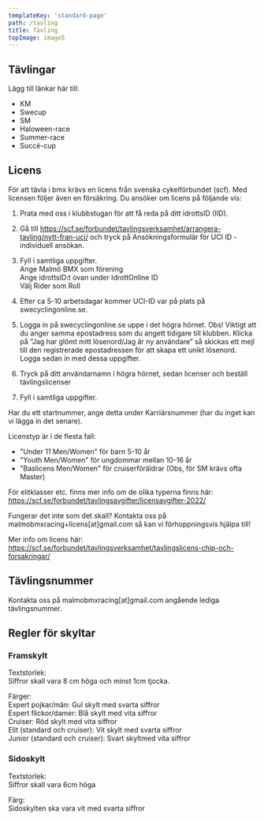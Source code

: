 ```yaml
---
templateKey: 'standard-page'
path: /tavling
title: Tävling
topImage: image5
---
```



## Tävlingar
Lägg till länkar här till:
* KM
* Swecup
* SM
* Haloween-race
* Summer-race
* Succé-cup

<!--![tavling](/img/tavling.jpg)-->
<!-- <img src="img/tavling.jpg" width="100" height="100" /> -->
## Licens
För att tävla i bmx krävs en licens från svenska cykelförbundet (scf). Med licensen följer även en försäkring. Du ansöker om licens på följande vis:  

1. Prata med oss i klubbstugan för att få reda på ditt idrottsID (IID).  

2. Gå till https://scf.se/forbundet/tavlingsverksamhet/arrangera-tavling/nytt-fran-uci/ och tryck på Ansökningsformulär för UCI ID - individuell ansökan. 

3. Fyll i samtliga uppgifter.  
Ange Malmö BMX som förening  
Ange idrottsID:t ovan under IdrottOnline ID  
Välj Rider som Roll  

4. Efter ca 5-10 arbetsdagar kommer UCI-ID var på plats på swecyclingonline.se.  

5. Logga in på swecyclingonline.se uppe i det högra hörnet. Obs! Viktigt att du anger samma epostadress som du angett tidigare till klubben. Klicka på ”Jag har glömt mitt lösenord/Jag är ny användare” så skickas ett mejl till den registrerade epostadressen för att skapa ett unikt lösenord. Logga sedan in med dessa uppgifter.  

6. Tryck på ditt användarnamn i högra hörnet, sedan licenser och beställ tävlingslicenser  

7. Fyll i samtliga uppgifter.

Har du ett startnummer, ange detta under Karriärsnummer (har du inget kan vi lägga in det senare).  

Licenstyp är i de flesta fall:  
* "Under 11 Men/Women" för barn 5-10 år  
* "Youth Men/Women" för ungdommar mellan 10-16 år  
* "Baslicens Men/Women" för cruiserföräldrar (Obs, för SM krävs ofta Master)  

För elitklasser etc. finns mer info om de olika typerna finns här: https://scf.se/forbundet/tavlingsavgifter/licensavgifter-2022/

Fungerar det inte som det skall? Kontakta oss på malmobmxracing+licens[at]gmail.com så kan vi förhoppningsvis hjälpa till!

Mer info om licens här: https://scf.se/forbundet/tavlingsverksamhet/tavlingslicens-chip-och-forsakringar/

## Tävlingsnummer
Kontakta oss på malmobmxracing[at]gmail.com angående lediga tävlingsnummer.

## Regler för skyltar
### Framskylt
Textstorlek:  
Siffror skall vara 8 cm höga och minst 1cm tjocka.

Färger:  
Expert pojkar/män: Gul skylt med svarta siffror  
Expert flickor/damer: Blå skylt med vita siffror  
Cruiser: Röd skylt med vita siffror  
Elit (standard och cruiser):  Vit skylt med svarta siffror  
Junior (standard och cruiser): Svart skyltmed vita siffror  

### Sidoskylt
Textstorlek:    
Siffror skall vara 6cm höga

Färg:  
Sidoskylten ska vara vit med svarta siffror